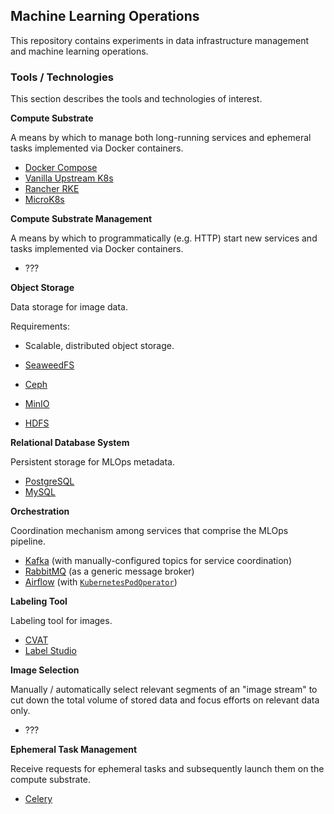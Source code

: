 ## Machine Learning Operations

This repository contains experiments in data infrastructure management and machine learning operations.

### Tools / Technologies

This section describes the tools and technologies of interest.

**Compute Substrate**

A means by which to manage both long-running services and ephemeral tasks implemented via Docker containers.

- [Docker Compose](https://docs.docker.com/compose/)
- [Vanilla Upstream K8s](https://kubernetes.io/)
- [Rancher RKE](https://rancher.com/docs/rke/latest/en/)
- [MicroK8s](https://microk8s.io/)

**Compute Substrate Management**

A means by which to programmatically (e.g. HTTP) start new services and tasks implemented via Docker containers.

- ???

**Object Storage**

Data storage for image data.

Requirements:
- Scalable, distributed object storage.

- [SeaweedFS](https://github.com/seaweedfs/seaweedfs)
- [Ceph](https://ceph.io/en/)
- [MinIO](https://min.io/)
- [HDFS](https://hadoop.apache.org/docs/r1.2.1/hdfs_design.html)

**Relational Database System**

Persistent storage for MLOps metadata.

- [PostgreSQL](https://www.postgresql.org/)
- [MySQL](https://www.mysql.com/)

**Orchestration**

Coordination mechanism among services that comprise the MLOps pipeline.

- [Kafka](https://kafka.apache.org/) (with manually-configured topics for service coordination)
- [RabbitMQ](https://www.rabbitmq.com/) (as a generic message broker)
- [Airflow](https://airflow.apache.org/) (with [`KubernetesPodOperator`](https://airflow.apache.org/docs/apache-airflow-providers-cncf-kubernetes/stable/operators.html))

**Labeling Tool**

Labeling tool for images.

- [CVAT](https://cvat.org/)
- [Label Studio](https://labelstud.io/)

**Image Selection**

Manually / automatically select relevant segments of an "image stream" to cut down the total volume of stored data and focus efforts on relevant data only.

- ???

**Ephemeral Task Management**

Receive requests for ephemeral tasks and subsequently launch them on the compute substrate.

- [Celery](https://docs.celeryq.dev/en/stable/getting-started/introduction.html)

